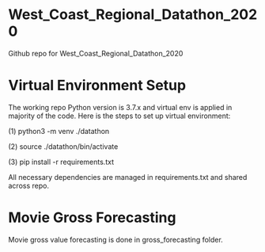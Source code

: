 # West_Coast_Regional_Datathon_2020
Github repo for West_Coast_Regional_Datathon_2020

# Virtual Environment Setup
The working repo Python version is 3.7.x and virtual env is applied in majority of the code.
Here is the steps to set up virtual environment:

(1) python3 -m venv ./datathon

(2) source ./datathon/bin/activate

(3) pip install -r requirements.txt

All necessary dependencies are managed in requirements.txt and shared across repo.

# Movie Gross Forecasting
Movie gross value forecasting is done in gross_forecasting folder.